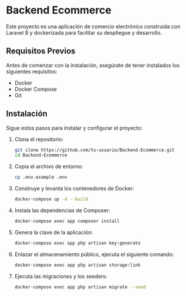 # Backend Ecommerce

Este proyecto es una aplicación de comercio electrónico construida con Laravel 8 y dockerizada para facilitar su despliegue y desarrollo.

## Requisitos Previos

Antes de comenzar con la instalación, asegúrate de tener instalados los siguientes requisitos:

- Docker
- Docker Compose
- Git

## Instalación

Sigue estos pasos para instalar y configurar el proyecto:

1. Clona el repositorio:

    ```bash
    git clone https://github.com/tu-usuario/Backend-Ecommerce.git
    cd Backend-Ecommerce
    ```

2. Copia el archivo de entorno:

    ```bash
    cp .env.example .env
    ```

3. Construye y levanta los contenedores de Docker:

    ```bash
    docker-compose up -d --build
    ```

4. Instala las dependencias de Composer:

    ```bash
    docker-compose exec app composer install
    ```

5. Genera la clave de la aplicación:

    ```bash
    docker-compose exec app php artisan key:generate
    ```
6. Enlazar el almacenamiento público, ejecuta el siguiente comando:

    ```bash
    docker-compose exec app php artisan storage:link
    ```

7. Ejecuta las migraciones y los seeders:

    ```bash
    docker-compose exec app php artisan migrate --seed
    ```

